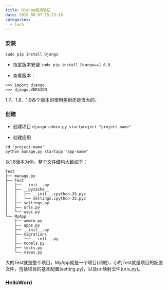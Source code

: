 ```yaml
---
title: Django使用笔记
date: 2018-08-07 15:23:10
categories:
  - tech
---
```


### 安装
`sudo pip install Django`

* 指定版本安装
`sudo pip install Django==1.6.8`

* 查看版本：
```
>>> import django
>>> django.VERSION
```
1.7、1.8、1.9各个版本的使用差别还是很大的。

<!--more-->

### 创建
* 创建项目
`django-admin.py startproject "project-name"`

* 创建应用
```
cd "project-name"
python manage.py startapp "app-name"
```

以1.8版本为例，整个文件结构大致如下：
```
Test
├── manage.py
├── Test
│   ├── __init__.py
│   ├── __pycache__
│   │   ├── __init__.cpython-35.pyc
│   │   └── settings.cpython-35.pyc
│   ├── settings.py
│   ├── urls.py
│   └── wsgi.py
└── MyApp
    ├── admin.py
    ├── apps.py
    ├── __init__.py
    ├── migrations
    │   └── __init__.py
    ├── models.py
    ├── tests.py
    └── views.py
```

大的Test就是整个项目，MyApp就是一个项目(网站)，小的Test就是项目的配置文件，包括项目的基本配置(setting.py)，以及url映射文件(urls.py)。

### HelloWord
